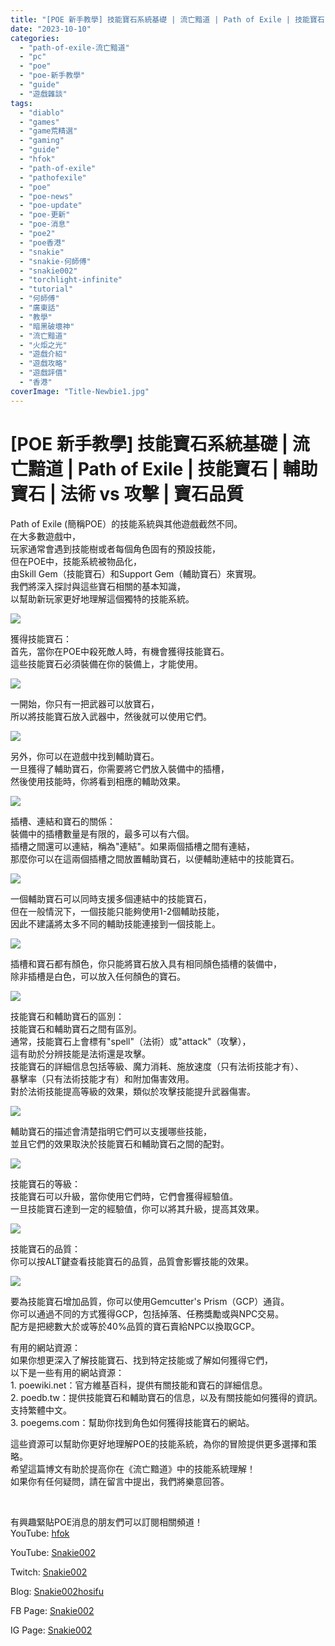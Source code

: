 ```yaml
---
title: "[POE 新手教學] 技能寶石系統基礎 | 流亡黯道 | Path of Exile | 技能寶石 | 輔助寶石 | 法術 vs 攻擊 | 寶石品質"
date: "2023-10-10"
categories: 
  - "path-of-exile-流亡黯道"
  - "pc"
  - "poe"
  - "poe-新手教學"
  - "guide"
  - "遊戲雜談"
tags: 
  - "diablo"
  - "games"
  - "game荒精選"
  - "gaming"
  - "guide"
  - "hfok"
  - "path-of-exile"
  - "pathofexile"
  - "poe"
  - "poe-news"
  - "poe-update"
  - "poe-更新"
  - "poe-消息"
  - "poe2"
  - "poe香港"
  - "snakie"
  - "snakie-何師傅"
  - "snakie002"
  - "torchlight-infinite"
  - "tutorial"
  - "何師傅"
  - "廣東話"
  - "教學"
  - "暗黑破壞神"
  - "流亡黯道"
  - "火炬之光"
  - "遊戲介紹"
  - "遊戲攻略"
  - "遊戲評價"
  - "香港"
coverImage: "Title-Newbie1.jpg"
---
```


# \[POE 新手教學\] 技能寶石系統基礎 | 流亡黯道 | Path of Exile | 技能寶石 | 輔助寶石 | 法術 vs 攻擊 | 寶石品質

  
Path of Exile (簡稱POE）的技能系統與其他遊戲截然不同。  
在大多數遊戲中，  
玩家通常會遇到技能樹或者每個角色固有的預設技能，  
但在POE中，技能系統被物品化，  
由Skill Gem（技能寶石）和Support Gem（輔助寶石）來實現。  
我們將深入探討與這些寶石相關的基本知識，  
以幫助新玩家更好地理解這個獨特的技能系統。  

  
![](WordPress/1-1024x576.jpg)  

  
獲得技能寶石：  
首先，當你在POE中殺死敵人時，有機會獲得技能寶石。  
這些技能寶石必須裝備在你的裝備上，才能使用。  

  
![](WordPress/2-1024x576.jpg)  

  
一開始，你只有一把武器可以放寶石，  
所以將技能寶石放入武器中，然後就可以使用它們。  

  
![](WordPress/3-1024x576.jpg)  

  
另外，你可以在遊戲中找到輔助寶石。  
一旦獲得了輔助寶石，你需要將它們放入裝備中的插槽，  
然後使用技能時，你將看到相應的輔助效果。  

  
![](WordPress/4-1024x576.jpg)  

  
插槽、連結和寶石的關係：  
裝備中的插槽數量是有限的，最多可以有六個。  
插槽之間還可以連結，稱為"連結"。如果兩個插槽之間有連結，  
那麼你可以在這兩個插槽之間放置輔助寶石，以便輔助連結中的技能寶石。  

  
![](WordPress/5-1024x576.jpg)  

  
一個輔助寶石可以同時支援多個連結中的技能寶石，  
但在一般情況下，一個技能只能夠使用1-2個輔助技能，  
因此不建議將太多不同的輔助技能連接到一個技能上。  

  
![](WordPress/6-1024x576.jpg)  

  
插槽和寶石都有顏色，你只能將寶石放入具有相同顏色插槽的裝備中，  
除非插槽是白色，可以放入任何顏色的寶石。  

  
![](WordPress/7-1024x576.jpg)  

  
技能寶石和輔助寶石的區別：  
技能寶石和輔助寶石之間有區別。  
通常，技能寶石上會標有"spell"（法術）或"attack"（攻擊），  
這有助於分辨技能是法術還是攻擊。  
技能寶石的詳細信息包括等級、魔力消耗、施放速度（只有法術技能才有）、  
暴擊率（只有法術技能才有）和附加傷害效用。  
對於法術技能提高等級的效果，類似於攻擊技能提升武器傷害。  

  
![](WordPress/8-1024x576.jpg)  

  
輔助寶石的描述會清楚指明它們可以支援哪些技能，  
並且它們的效果取決於技能寶石和輔助寶石之間的配對。  

  
![](WordPress/9-1024x576.jpg)  

  
技能寶石的等級：  
技能寶石可以升級，當你使用它們時，它們會獲得經驗值。  
一旦技能寶石達到一定的經驗值，你可以將其升級，提高其效果。  

  
![](WordPress/10-1024x576.jpg)  

  
技能寶石的品質：  
你可以按ALT鍵查看技能寶石的品質，品質會影響技能的效果。  

  
![](WordPress/11.png)  

  
要為技能寶石增加品質，你可以使用Gemcutter's Prism（GCP）通貨。  
你可以通過不同的方式獲得GCP，包括掉落、任務獎勵或與NPC交易。  
配方是把總數大於或等於40%品質的寶石賣給NPC以換取GCP。  

  
有用的網站資源：  
如果你想更深入了解技能寶石、找到特定技能或了解如何獲得它們，  
以下是一些有用的網站資源：  
1\. poewiki.net：官方維基百科，提供有關技能和寶石的詳細信息。  
2\. poedb.tw：提供技能寶石和輔助寶石的信息，以及有關技能如何獲得的資訊。支持繁體中文。  
3\. poegems.com：幫助你找到角色如何獲得技能寶石的網站。  

  
這些資源可以幫助你更好地理解POE的技能系統，為你的冒險提供更多選擇和策略。  
希望這篇博文有助於提高你在《流亡黯道》中的技能系統理解！  
如果你有任何疑問，請在留言中提出，我們將樂意回答。  

  
   

  
有興趣緊貼POE消息的朋友們可以訂閱相關頻道！  
YouTube: [hfok](https://www.youtube.com/channel/UC2m4uqcEr8pIxkO6odaDHjw/)  

  
  

  
  
YouTube: [Snakie002](https://www.youtube.com/c/Snakie002/)  

  
Twitch: [Snakie002](https://www.twitch.tv/snakie002/)  

  
Blog: [Snakie002hosifu](https://snakie002hosifu.blog/)  

  
FB Page: [Snakie002](https://www.facebook.com/Snakie002/)  

  
IG Page: [Snakie002](https://www.instagram.com/snakie002/)
